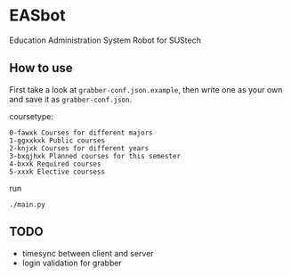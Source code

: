 # EASbot
Education Administration System Robot for SUStech

## How to use

First take a look at `grabber-conf.json.example`, then write one as your own and save it as `grabber-conf.json`.

coursetype: 

```
0-fawxk Courses for different majors
1-ggxxkxk Public courses
2-knjxk Courses for different years
3-bxqjhxk Planned courses for this semester
4-bxxk Required courses
5-xxxk Elective coursess
```

run

```shell
./main.py
```

## TODO

- timesync between client and server
- login validation for grabber

